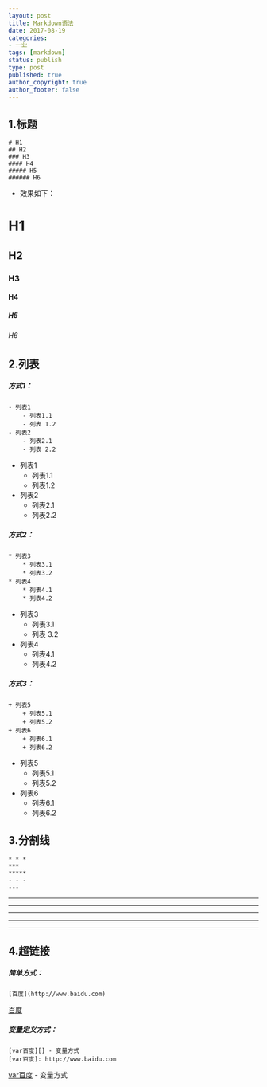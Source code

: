 ```yaml
---
layout: post
title: Markdown语法
date: 2017-08-19
categories:
- 一业
tags: [markdown]
status: publish
type: post
published: true
author_copyright: true
author_footer: false
---
```


## 1.标题

```
# H1
## H2
### H3
#### H4
##### H5
###### H6
```

* 效果如下：
# H1
## H2
### H3
#### H4
##### H5
###### H6

## 2.列表

##### 方式1：
```
- 列表1
	- 列表1.1
	- 列表 1.2
- 列表2
	- 列表2.1
	- 列表 2.2
```

- 列表1
	- 列表1.1
	- 列表1.2
- 列表2
	- 列表2.1
	- 列表2.2

##### 方式2：
```
* 列表3
	* 列表3.1
	* 列表3.2
* 列表4
	* 列表4.1
	* 列表4.2
```

* 列表3
	* 列表3.1
	* 列表 3.2
* 列表4
	* 列表4.1
	* 列表4.2

##### 方式3：
```
+ 列表5
	+ 列表5.1
	+ 列表5.2
+ 列表6
	+ 列表6.1
	+ 列表6.2
```
+ 列表5
	+ 列表5.1
	+ 列表5.2
+ 列表6
	+ 列表6.1
	+ 列表6.2
	
## 3.分割线

```
* * *
***
*****
- - -
---
```

* * *
***
*****
- - -
---

## 4.超链接

##### 简单方式：
```
[百度](http://www.baidu.com)
```

[百度](http://www.baidu.com)

##### 变量定义方式：
```
[var百度][] - 变量方式
[var百度]: http://www.baidu.com
```
[var百度][] - 变量方式

[var百度]: http://www.baidu.com
